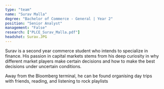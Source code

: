 ```yaml
---
type: "team"
name: "Surav Malla"
degree: "Bachelor of Commerce - General | Year 2"
position: "Senior Analyst"
management: "False"
research: ["PLCE_Surav_Malla.pdf"]
headshot: Surav.JPG
---
```


Surav is a second year commerce student who intends to specialize in finance. His passion in capital markets stems from his deep curiosity in why different market players make certain decisions and how to make the best decisions under uncertain conditions.

Away from the Bloomberg terminal, he can be found organising day trips with friends, reading, and listening to rock playlists